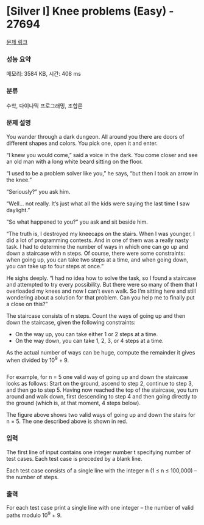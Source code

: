 # [Silver I] Knee problems (Easy) - 27694 

[문제 링크](https://www.acmicpc.net/problem/27694) 

### 성능 요약

메모리: 3584 KB, 시간: 408 ms

### 분류

수학, 다이나믹 프로그래밍, 조합론

### 문제 설명

<p>You wander through a dark dungeon. All around you there are doors of different shapes and colors. You pick one, open it and enter.</p>

<p>“I knew you would come,” said a voice in the dark. You come closer and see an old man with a long white beard sitting on the floor.</p>

<p>“I used to be a problem solver like you,” he says, “but then I took an arrow in the knee.”</p>

<p>“Seriously?” you ask him.</p>

<p>“Well… not really. It’s just what all the kids were saying the last time I saw daylight.”</p>

<p>“So what happened to you?” you ask and sit beside him.</p>

<p>“The truth is, I destroyed my kneecaps on the stairs. When I was younger, I did a lot of programming contests. And in one of them was a really nasty task. I had to determine the number of ways in which one can go up and down a staircase with n steps. Of course, there were some constraints: when going up, you can take two steps at a time, and when going down, you can take up to four steps at once.”</p>

<p>He sighs deeply. “I had no idea how to solve the task, so I found a staircase and attempted to try every possibility. But there were so many of them that I overloaded my knees and now I can’t even walk. So I’m sitting here and still wondering about a solution for that problem. Can you help me to finally put a close on this?”</p>

<p>The staircase consists of n steps. Count the ways of going up and then down the staircase, given the following constraints:</p>

<ul>
	<li>On the way up, you can take either 1 or 2 steps at a time.</li>
	<li>On the way down, you can take 1, 2, 3, or 4 steps at a time.</li>
</ul>

<p>As the actual number of ways can be huge, compute the remainder it gives when divided by 10<sup>9</sup> + 9.</p>

<p style="text-align: center;"><img alt="" src="https://upload.acmicpc.net/7e069ddf-3115-428e-8573-f5d20fc1cd16/-/preview/"></p>

<p>For example, for n = 5 one valid way of going up and down the staircase looks as follows: Start on the ground, ascend to step 2, continue to step 3, and then go to step 5. Having now reached the top of the staircase, you turn around and walk down, first descending to step 4 and then going directly to the ground (which is, at that moment, 4 steps below).</p>

<p>The figure above shows two valid ways of going up and down the stairs for n = 5. The one described above is shown in red.</p>

### 입력 

 <p>The first line of input contains one integer number t specifying number of test cases. Each test case is preceded by a blank line.</p>

<p>Each test case consists of a single line with the integer n (1 ≤ n ≤ 100,000) – the number of steps.</p>

### 출력 

 <p>For each test case print a single line with one integer – the number of valid paths modulo 10<sup>9</sup> + 9.</p>


